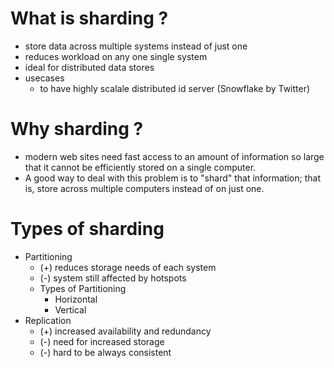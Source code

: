 # What is sharding ?
- store data across multiple systems instead of just one
- reduces workload on any one single system
- ideal for distributed data stores
- usecases
  - to have highly scalale distributed id server (Snowflake by Twitter) 

# Why sharding ?
- modern web sites need fast access to an amount of information so large that it cannot be efficiently stored on a single computer. 
- A good way to deal with this problem is to "shard" that information; that is, store across multiple computers instead of on just one.

# Types of sharding
- Partitioning
   - (+) reduces storage needs of each system
   - (-) system still affected by hotspots 
   - Types of Partitioning
     - Horizontal 
     - Vertical 
- Replication
  - (+) increased availability and redundancy
  - (-) need for increased storage
  - (-) hard to be always consistent 
